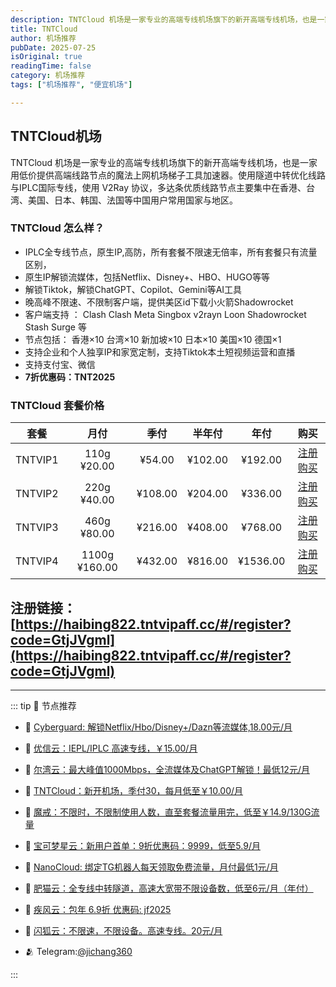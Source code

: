 ```yaml
---
description: TNTCloud 机场是一家专业的高端专线机场旗下的新开高端专线机场，也是一家用低价提供高端线路节点的魔法上网机场梯子工具加速器,比一元机场稳定可靠。10元/月。
title: TNTCloud
author: 机场推荐
pubDate: 2025-07-25
isOriginal: true
readingTime: false
category: 机场推荐
tags: ["机场推荐", "便宜机场"]

---
```

## TNTCloud机场

TNTCloud 机场是一家专业的高端专线机场旗下的新开高端专线机场，也是一家用低价提供高端线路节点的魔法上网机场梯子工具加速器。使用隧道中转优化线路与IPLC国际专线，使用 V2Ray 协议，多达条优质线路节点主要集中在香港、台湾、美国、日本、韩国、法国等中国用户常用国家与地区。

### TNTCloud 怎么样？
- IPLC全专线节点，原生IP,高防，所有套餐不限速无倍率，所有套餐只有流量区别，
- 原生IP解锁流媒体，包括Netflix、Disney+、HBO、HUGO等等
- 解锁Tiktok，解锁ChatGPT、Copilot、Gemini等AI工具
- 晚高峰不限速、不限制客户端，提供美区id下载小火箭Shadowrocket
- 客户端支持 ： Clash  Clash Meta  Singbox  v2rayn Loon  Shadowrocket  Stash  Surge  等
- 节点包括：
香港×10 台湾×10 新加坡×10 日本×10 美国×10 德国×1
- 支持企业和个人独享IP和家宽定制，支持Tiktok本土短视频运营和直播
- 支持支付宝、微信
- **7折优惠码：TNT2025**

### TNTCloud 套餐价格
|  **套餐** | **月付**  | **季付** |   **半年付** | **年付**  | **购买** |
| :------: | :--------: | :------------: | :-------: | :-------: | :----------------------------------------------------------: |
| TNTVIP1 | 110g ¥20.00 | ¥54.00 | ¥102.00 | ¥192.00  | [注册购买](https://haibing822.tntvipaff.cc/#/register?code=GtjJVgml) |
| TNTVIP2 | 220g ¥40.00 | ¥108.00 | ¥204.00 | ¥336.00  | [注册购买](https://haibing822.tntvipaff.cc/#/register?code=GtjJVgml) |
| TNTVIP3 | 460g ¥80.00 | ¥216.00 | ¥408.00 | ¥768.00  | [注册购买](https://haibing822.tntvipaff.cc/#/register?code=GtjJVgml) |
| TNTVIP4 | 1100g ¥160.00 | ¥432.00 | ¥816.00 | ¥1536.00  | [注册购买](https://haibing822.tntvipaff.cc/#/register?code=GtjJVgml) |
注册链接：[https://haibing822.tntvipaff.cc/#/register?code=GtjJVgml](https://haibing822.tntvipaff.cc/#/register?code=GtjJVgml)
-----
-----
::: tip 🎉 节点推荐
- 🚀 [Cyberguard: 解锁Netflix/Hbo/Disney+/Dazn等流媒体,18.00元/月](https://www.cyberguard.best/#/register?code=XsreC0T5)<br>
- 🚀 [优信云：IEPL/IPLC 高速专线，￥15.00/月](https://www.优信云.com/#/register?code=JRtE5uIV)<br>
- 🚀 [尔湾云：最大峰值1000Mbps，全流媒体及ChatGPT解锁！最低12元/月](https://erwan6.net/auth/register?code=BoObCd)<br>
- 🚀 [TNTCloud：新开机场，季付30，每月低至￥10.00/月](https://haibing822.tntvipaff.cc/#/register?code=GtjJVgml)<br>
- 🚀 [魔戒：不限时，不限制使用人数，直至套餐流量用完，低至￥14.9/130G流量](https://mojie.app/#/register?code=sSdtPtLo)<br>
- 🚀 [宝可梦星云：新用户首单：9折优惠码：9999，低至5.9/月 ](https://a.suola.link/pokemon)<br>
- 🚀 [NanoCloud: 绑定TG机器人每天领取免费流量，月付最低1元/月](https://edu.uodoo.bid/auth/register?code=JMiOQDHf)<br>
- 🚀 [肥猫云：全专线中转隧道，高速大宽带不限设备数，低至6元/月（年付）](https://fchb1188.fcvipaff.cc/register?aff=X1vZd2wf)<br>
- 🚀 [疾风云：包年 6.9折 优惠码: jf2025](https://homes.tr25.cn?code=ReCm)<br>
- 🚀 [闪狐云：不限速，不限设备。高速专线。20元/月](https://inv02.ffaff.cc/register?aff=WQApz2pv)

- 🫂 Telegram:[@jichang360](https://t.me/jichang360)

:::
